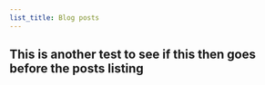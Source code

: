 ```yaml
---
list_title: Blog posts
---
```


## This is another test to see if this then goes before the posts listing

